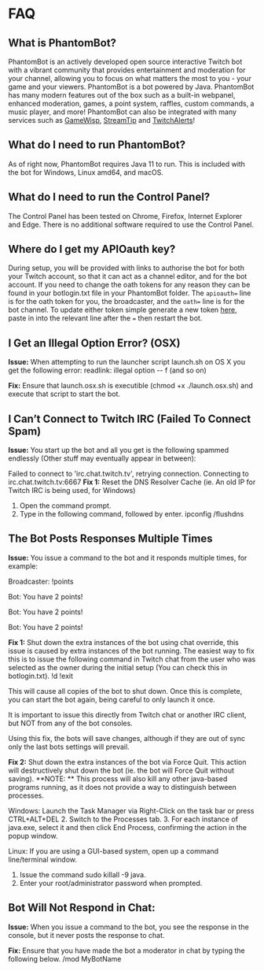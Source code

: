 # FAQ

## What is PhantomBot?
PhantomBot is an actively developed open source interactive Twitch bot with a vibrant community that provides 
entertainment and moderation for your channel, allowing you to focus on what matters the most to you - your game and 
your viewers. PhantomBot is a bot powered by Java. PhantomBot has many modern features out of the box such as a built-in 
webpanel, enhanced moderation, games, a point system, raffles, custom commands, a music player, and more! PhantomBot 
can also be integrated with many services such as [GameWisp](https://gamewisp.com/), 
[StreamTip](https://streamtip.com/) and [TwitchAlerts](https://twitchalerts.com/)!

## What do I need to run PhantomBot?
As of right now, PhantomBot requires Java 11 to run. This is included with the bot for Windows, Linux amd64, and macOS.


## What do I need to run the Control Panel?
The Control Panel has been tested on Chrome, Firefox, Internet Explorer and Edge. There is no additional software required to use the Control Panel.


## Where do I get my APIOauth key?
During setup, you will be provided with links to authorise the bot for both your Twitch account, so that it can act as 
a channel editor, and for the bot account. If you need to change the oath tokens for any reason they can be found in 
your botlogin.txt file in your PhantomBot folder. The `apioauth=` line is for the oath token for you, the broadcaster, 
and the `oath=` line is for the bot channel. To update either token simple generate a new token 
[here](https://phantombot.github.io/PhantomBot/oauth/), paste in into the relevant line after the `=` then restart the bot.


## I Get an Illegal Option Error? (OSX)
**Issue:**
When attempting to run the launcher script launch.sh on OS X you get the following error:
readlink: illegal option -- f (and so on)

**Fix:**
Ensure that launch.osx.sh is executible (chmod +x ./launch.osx.sh) and execute that script to start the bot.


## I Can’t Connect to Twitch IRC (Failed To Connect Spam)
**Issue:**
You start up the bot and all you get is the following spammed endlessly (Other stuff may eventually appear in between):

Failed to connect to 'irc.chat.twitch.tv', retrying connection.
Connecting to irc.chat.twitch.tv:6667
**Fix 1:**
Reset the DNS Resolver Cache (ie. An old IP for Twitch IRC is being used, for Windows)
1. Open the command prompt.
2. Type in the following command, followed by enter.
ipconfig /flushdns


## The Bot Posts Responses Multiple Times
**Issue:**
You issue a command to the bot and it responds multiple times, for example:

Broadcaster: !points

Bot: You have 2 points!

Bot: You have 2 points!

Bot: You have 2 points!

**Fix 1:**
Shut down the extra instances of the bot using chat override, this issue is caused by extra instances of the bot running. The easiest way to fix this is to issue the following command in Twitch chat from the user who was selected as the owner during the initial setup (You can check this in botlogin.txt).
!d !exit

This will cause all copies of the bot to shut down. Once this is complete, you can start the bot again, being careful to only launch it once.

It is important to issue this directly from Twitch chat or another IRC client, but NOT from any of the bot consoles.

Using this fix, the bots will save changes, although if they are out of sync only the last bots settings will prevail.

**Fix 2:**
Shut down the extra instances of the bot via Force Quit. This action will destructively shut down the bot (ie. the bot will Force Quit without saving).
**NOTE: ** This process will also kill any other java-based programs running, as it does not provide a way to distinguish between processes.

Windows: Launch the Task Manager via Right-Click on the task bar or press CTRL+ALT+DEL
2. Switch to the Processes tab.
3. For each instance of java.exe, select it and then click End Process, confirming the action in the popup window.

Linux:
If you are using a GUI-based system, open up a command line/terminal window.
1. Issue the command sudo killall -9 java.
2. Enter your root/administrator password when prompted.


## Bot Will Not Respond in Chat:
**Issue:**
When you issue a command to the bot, you see the response in the console, but it never posts the response to chat.

**Fix:**
Ensure that you have made the bot a moderator in chat by typing the following below.
/mod MyBotName
